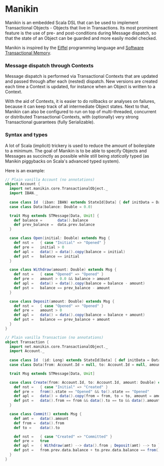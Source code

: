 # Manikin
Manikin is an embedded Scala DSL that can be used to implement Transactional Objects - Objects that live in Transactions.
Its most prominent feature is the use of pre- and post-conditions during Message dispatch, so that the state of an Object can be guarded and more easily model checked.

Manikin is inspired by the [Eiffel](https://www.eiffel.com) programming language and [Software Transactional Memory](https://en.wikipedia.org/wiki/Software_transactional_memory).

### Message dispatch through Contexts
Message dispatch is performed via Transactional Contexts that are updated and passed through after each (nested) dispatch.
New versions are created each time a Context is updated, for instance when an Object is written to a Context.

With the aid of Contexts, it is easier to do rollbacks or analyses on failures, because it can keep track of all intermediate Object states.
Next to that, Manikin can also be configured to run on top of multi-threaded, concurrent or distributed Transactional Contexts, with (optionally) very strong Transactional guarantees (fully Serializable).  
                                                           
### Syntax and types
A lot of Scala (implicit) trickery is used to reduce the amount of boilerplate to a minimum. 
The goal of Manikin is to be able to specify Objects and Messages as succinctly as possible while still being *statically* typed (as Manikin piggybacks on Scala's advanced typed system). 

Here is an example:
```scala
// Plain vanilla Account (no annotations)
object Account {
  import net.manikin.core.TransactionalObject._
  import IBAN._
  
  case class Id  (iban: IBAN) extends StateId[Data] { def initData = Data() }
  case class Data(balance: Double = 0.0)

  trait Msg extends STMessage[Data, Unit] {
    def balance =       data().balance
    def prev_balance =  data.prev.balance
  }

  case class Open(initial: Double) extends Msg {
    def nst =   { case "Initial" => "Opened" }
    def pre =   initial > 0
    def apl =   data() = data().copy(balance = initial)
    def pst =   balance == initial
  }

  case class Withdraw(amount: Double) extends Msg {
    def nst =   { case "Opened" => "Opened" }
    def pre =   amount > 0.0 && balance > amount
    def apl =   data() = data().copy(balance = balance - amount)
    def pst =   balance == prev_balance - amount
  }

  case class Deposit(amount: Double) extends Msg {
    def nst =   { case "Opened" => "Opened" }
    def pre =   amount > 0
    def apl =   data() = data().copy(balance = balance + amount)
    def pst =   balance == prev_balance + amount
  }
}
```
```scala
// Plain vanilla Transaction (no annotations)
object Transaction {
  import net.manikin.core.TransactionalObject._
  import Account._
  
  case class Id  (id: Long) extends StateId[Data] { def initData = Data() }
  case class Data(from: Account.Id = null, to: Account.Id = null, amount: Double = 0.0)

  trait Msg extends STMessage[Data, Unit]

  case class Create(from: Account.Id, to: Account.Id, amount: Double) extends Msg {
    def nst =   { case "Initial" => "Created" }
    def pre =   from().state == "Opened" && to().state == "Opened"
    def apl =   data() = data().copy(from = from, to = to, amount = amount)
    def pst =   data().from == from && data().to == to && data().amount == amount
  }

  case class Commit() extends Msg {
    def amt =   data().amount
    def from =  data().from
    def to =    data().to

    def nst =   { case "Created" => "Committed" }
    def pre =   true
    def apl =   { Withdraw(amt) --> data().from ; Deposit(amt) --> to }
    def pst =   from.prev.data.balance + to.prev.data.balance == from().data.balance + to().data.balance
  }
}
```
